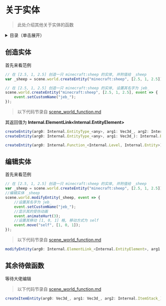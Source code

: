 # 关于实体

> 此处介绍其他关于实体的函数

<details>
  <summary>目录（单击展开）</summary>

  1. [创造实体](#创造实体)
  2. [编辑实体](#编辑实体)
    
</details>
 
## 创造实体

首先来看范例

```js
// 在 [2.5, 1, 2.5] 创造一只 minecraft:sheep 的实体, 并附值给 _sheep
var _sheep = scene.world.createEntity("minecraft:sheep", [2.5, 1, 2.5]);

// 在 [2.5, 1, 2.5] 创造一只 minecraft:sheep 的实体, 设置其名字为 jeb_
scene.world.createEntity("minecraft:sheep", [2.5, 1, 2.5], event => {
    event.setCustomName("jeb_");
});
```

> 以下代码节录自 [scene_world_function.md](../internal/scene_world_function.md)

其返回值为 **Internal.ElementLink<Internal.EntityElement>**

```js
createEntity(arg0: Internal.EntityType_<any>, arg1: Vec3d_, arg2: Internal.Consumer_<Internal.Entity>): Internal.ElementLink<Internal.EntityElement>;
createEntity(arg0: Internal.EntityType_<any>, arg1: Vec3d_): Internal.ElementLink<Internal.EntityElement>;

createEntity(arg0: Internal.Function_<Internal.Level, Internal.Entity>): Internal.ElementLink<Internal.EntityElement>;
```

## 编辑实体

首先来看范例

```js
// 在 [2.5, 1, 2.5] 创造一只 minecraft:sheep 的实体, 并附值给 _sheep
var _sheep = scene.world.createEntity("minecraft:sheep", [2.5, 1, 2.5]);
//编辑实体 _sheep
scene.world.modifyEntity(_sheep, event => {
    //设置其名字为 jeb_
    event.setCustomName("jeb_");
    //显示其的受伤动画
    event.animateHurt(3);
    //设置其移动 [1, 0, 1] 格, 移动方式为 self
    event.move("self", [1, 0, 1]);
});
```

> 以下代码节录自 [scene_world_function.md](../internal/scene_world_function.md)

```js
modifyEntity(arg0: Internal.ElementLink_<Internal.EntityElement>, arg1: Internal.Consumer_<Internal.Entity>): void_;
```

## 其余待做函数

等待大佬编辑

> 以下代码节录自 [scene_world_function.md](../internal/scene_world_function.md)

```js
createItemEntity(arg0: Vec3d_, arg1: Vec3d_, arg2: Internal.ItemStack_): Internal.ElementLink<Internal.EntityElement>;
```
